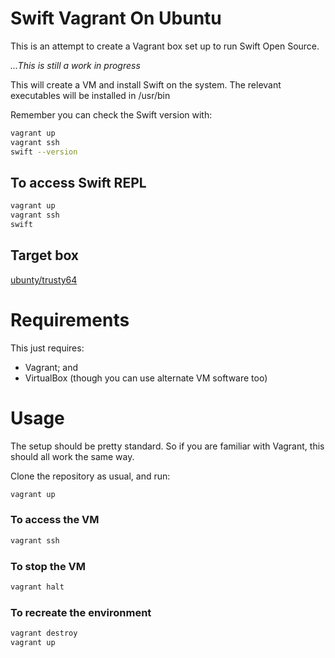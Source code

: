 # Swift Vagrant On Ubuntu #

This is an attempt to create a Vagrant box set up to run Swift Open Source.

*...This is still a work in progress*

This will create a VM and install Swift on the system. The relevant executables
will be installed in /usr/bin

Remember you can check the Swift version with:

```bash
vagrant up
vagrant ssh
swift --version
```

## To access Swift REPL ##

```bash
vagrant up
vagrant ssh
swift
```

## Target box ##
[ubunty/trusty64](https://atlas.hashicorp.com/ubuntu/boxes/trusty64)

# Requirements #
This just requires:
- Vagrant; and
- VirtualBox (though you can use alternate VM software too)

# Usage #
The setup should be pretty standard. So if you are familiar with Vagrant, this
should all work the same way.

Clone the repository as usual, and run:

```bash
vagrant up
```

### To access the VM ###

```bash
vagrant ssh
```

### To stop the VM ###

```bash
vagrant halt
```

### To recreate the environment ###

```bash
vagrant destroy
vagrant up
```
